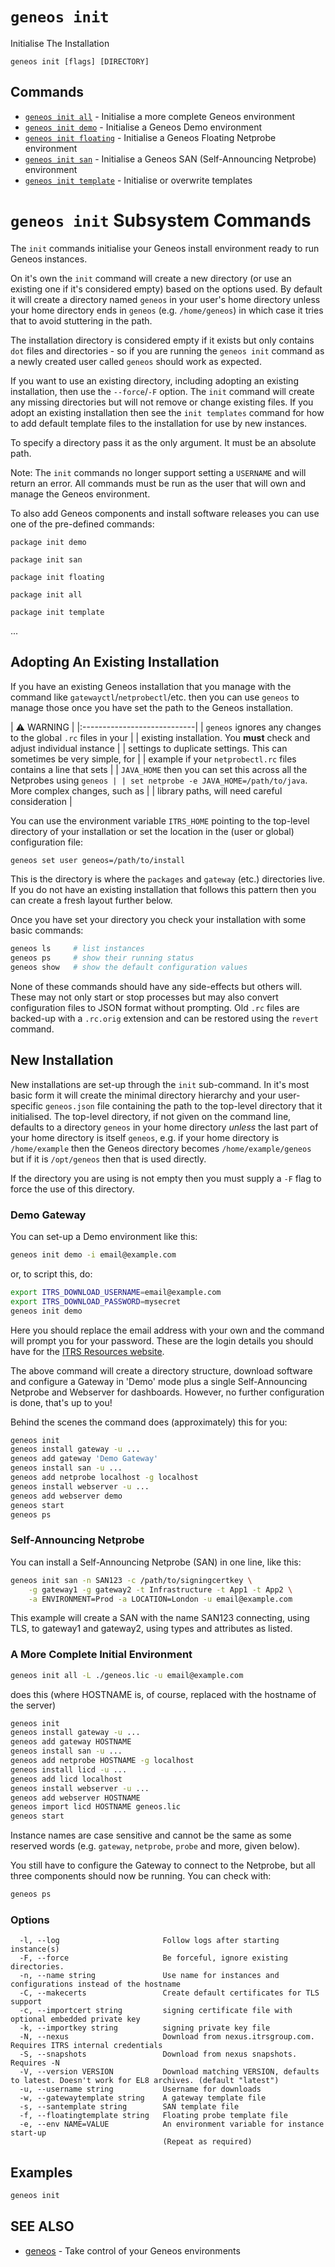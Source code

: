 # `geneos init`

Initialise The Installation

```text
geneos init [flags] [DIRECTORY]
```

## Commands

* [`geneos init all`](geneos_init_all.md)	 - Initialise a more complete Geneos environment
* [`geneos init demo`](geneos_init_demo.md)	 - Initialise a Geneos Demo environment
* [`geneos init floating`](geneos_init_floating.md)	 - Initialise a Geneos Floating Netprobe environment
* [`geneos init san`](geneos_init_san.md)	 - Initialise a Geneos SAN (Self-Announcing Netprobe) environment
* [`geneos init template`](geneos_init_template.md)	 - Initialise or overwrite templates

# `geneos init` Subsystem Commands

The `init` commands initialise your Geneos install environment ready to
run Geneos instances.

On it's own the `init` command will create a new directory (or use an
existing one if it's considered empty) based on the options used. By
default it will create a directory named `geneos` in your user's home
directory unless your home directory ends in `geneos` (e.g.
`/home/geneos`) in which case it tries that to avoid stuttering in the
path.

The installation directory is considered empty if it exists but only
contains `dot` files and directories - so if you are running the `geneos
init` command as a newly created user called `geneos` should work as
expected.

If you want to use an existing directory, including adopting an existing
installation, then use the `--force`/`-F` option. The `init` command
will create any missing directories but will not remove or change
existing files. If you adopt an existing installation then see the `init
templates` command for how to add default template files to the
installation for use by new instances.

To specify a directory pass it as the only argument. It must be an
absolute path.

Note: The `init` commands no longer support setting a `USERNAME` and
will return an error. All commands must be run as the user that will own
and manage the Geneos environment.

To also add Geneos components and install software releases you can use
one of the pre-defined commands:

`package init demo`

`package init san`

`package init floating`

`package init all`

`package init template`

...

## Adopting An Existing Installation

If you have an existing Geneos installation that you manage with the
command like `gatewayctl`/`netprobectl`/etc. then you can use `geneos`
to manage those once you have set the path to the Geneos installation.

| :warning: WARNING | |:----------------------------| | `geneos` ignores
any changes to the global `.rc` files in your | | existing installation.
You **must** check and adjust individual instance | | settings to
duplicate settings. This can sometimes be very simple, for | | example
if your `netprobectl.rc` files contains a line that sets | | `JAVA_HOME`
then you can set this across all the Netprobes using `geneos | | set
netprobe -e JAVA_HOME=/path/to/java`. More complex changes, such as | |
library paths, will need careful consideration |

You can use the environment variable `ITRS_HOME` pointing to the
top-level directory of your installation or set the location in the
(user or global) configuration file:

```bash
geneos set user geneos=/path/to/install
```

This is the directory is where the `packages` and `gateway` (etc.)
directories live. If you do not have an existing installation that
follows this pattern then you can create a fresh layout further below.

Once you have set your directory you check your installation with some
basic commands:

```bash
geneos ls     # list instances
geneos ps     # show their running status
geneos show   # show the default configuration values
```

None of these commands should have any side-effects but others will.
These may not only start or stop processes but may also convert
configuration files to JSON format without prompting. Old `.rc` files
are backed-up with a `.rc.orig` extension and can be restored using the
`revert` command.

## New Installation

New installations are set-up through the `init` sub-command. In it's
most basic form it will create the minimal directory hierarchy and your
user-specific `geneos.json` file containing the path to the top-level
directory that it initialised. The top-level directory, if not given on
the command line, defaults to a directory `geneos` in your home
directory *unless* the last part of your home directory is itself
`geneos`, e.g. if your home directory is `/home/example` then the Geneos
directory becomes `/home/example/geneos` but if it is `/opt/geneos` then
that is used directly.

If the directory you are using is not empty then you must supply a `-F`
flag to  force the use of this directory.

### Demo Gateway

You can set-up a Demo environment like this:

```bash
geneos init demo -i email@example.com
```

or, to script this, do:

```bash
export ITRS_DOWNLOAD_USERNAME=email@example.com
export ITRS_DOWNLOAD_PASSWORD=mysecret
geneos init demo
```

Here you should replace the email address with your own and the command
will prompt you for your password. These are the login details you
should have for the [ITRS Resources
website](https://resources.itrsgroup.com/).

The above command will create a directory structure, download software
and configure a Gateway in 'Demo' mode plus a single Self-Announcing
Netprobe and Webserver for dashboards. However, no further configuration
is done, that's up to you!

Behind the scenes the command does (approximately) this for you:

```bash
geneos init
geneos install gateway -u ...
geneos add gateway 'Demo Gateway'
geneos install san -u ...
geneos add netprobe localhost -g localhost
geneos install webserver -u ...
geneos add webserver demo
geneos start
geneos ps
```

### Self-Announcing Netprobe

You can install a Self-Announcing Netprobe (SAN) in one line, like this:

```bash
geneos init san -n SAN123 -c /path/to/signingcertkey \
    -g gateway1 -g gateway2 -t Infrastructure -t App1 -t App2 \
    -a ENVIRONMENT=Prod -a LOCATION=London -u email@example.com
```

This example will create a SAN with the name SAN123 connecting, using
TLS, to gateway1 and gateway2, using types and attributes as listed.

### A More Complete Initial Environment

```bash
geneos init all -L ./geneos.lic -u email@example.com
```

does this (where HOSTNAME is, of course, replaced with the hostname of
the server)

```bash
geneos init
geneos install gateway -u ...
geneos add gateway HOSTNAME
geneos install san -u ...
geneos add netprobe HOSTNAME -g localhost
geneos install licd -u ...
geneos add licd localhost
geneos install webserver -u ...
geneos add webserver HOSTNAME
geneos import licd HOSTNAME geneos.lic
geneos start
```

Instance names are case sensitive and cannot be the same as some
reserved words (e.g. `gateway`, `netprobe`, `probe` and more, given
below).

You still have to configure the Gateway to connect to the Netprobe, but
all three components should now be running. You can check with:

```bash
geneos ps
```

### Options

```text
  -l, --log                       Follow logs after starting instance(s)
  -F, --force                     Be forceful, ignore existing directories.
  -n, --name string               Use name for instances and configurations instead of the hostname
  -C, --makecerts                 Create default certificates for TLS support
  -c, --importcert string         signing certificate file with optional embedded private key
  -k, --importkey string          signing private key file
  -N, --nexus                     Download from nexus.itrsgroup.com. Requires ITRS internal credentials
  -S, --snapshots                 Download from nexus snapshots. Requires -N
  -V, --version VERSION           Download matching VERSION, defaults to latest. Doesn't work for EL8 archives. (default "latest")
  -u, --username string           Username for downloads
  -w, --gatewaytemplate string    A gateway template file
  -s, --santemplate string        SAN template file
  -f, --floatingtemplate string   Floating probe template file
  -e, --env NAME=VALUE            An environment variable for instance start-up
                                  (Repeat as required)
```

## Examples

```bash
geneos init

```

## SEE ALSO

* [geneos](geneos.md)	 - Take control of your Geneos environments
